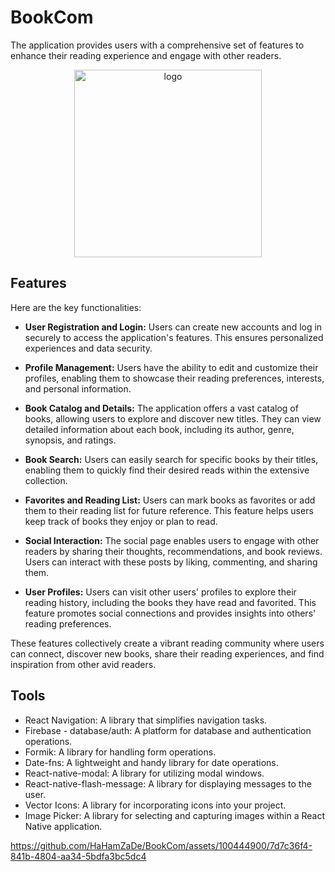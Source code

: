 # BookCom
The application provides users with a comprehensive set of features to enhance their reading experience and engage with other readers.

<p align="center"><img src="https://github.com/HaHamZaDe/BookCom/assets/100444900/73f197f4-9501-4d59-8993-90bdd04c185f" alt="logo" width="300"></p>

## Features
Here are the key functionalities:

* **User Registration and Login:**
  Users can create new accounts and log in securely to access the application's features. This ensures personalized experiences and data security.

* **Profile Management:**
  Users have the ability to edit and customize their profiles, enabling them to showcase their reading preferences, interests, and personal information.

* **Book Catalog and Details:**
  The application offers a vast catalog of books, allowing users to explore and discover new titles. They can view detailed information about each book, including its author, genre, synopsis, and ratings.

* **Book Search:**
  Users can easily search for specific books by their titles, enabling them to quickly find their desired reads within the extensive collection.

* **Favorites and Reading List:**
  Users can mark books as favorites or add them to their reading list for future reference. This feature helps users keep track of books they enjoy or plan to read.

* **Social Interaction:**
  The social page enables users to engage with other readers by sharing their thoughts, recommendations, and book reviews. Users can interact with these posts by liking, commenting, and sharing them.

* **User Profiles:**
  Users can visit other users' profiles to explore their reading history, including the books they have read and favorited. This feature promotes social connections and provides insights into others' reading preferences.

These features collectively create a vibrant reading community where users can connect, discover new books, share their reading experiences, and find inspiration from other avid readers.
## Tools
* React Navigation: A library that simplifies navigation tasks.
* Firebase - database/auth: A platform for database and authentication operations.
* Formik: A library for handling form operations.
* Date-fns: A lightweight and handy library for date operations.
* React-native-modal: A library for utilizing modal windows.
* React-native-flash-message: A library for displaying messages to the user.
* Vector Icons: A library for incorporating icons into your project.
* Image Picker: A library for selecting and capturing images within a React Native application.


https://github.com/HaHamZaDe/BookCom/assets/100444900/7d7c36f4-841b-4804-aa34-5bdfa3bc5dc4



